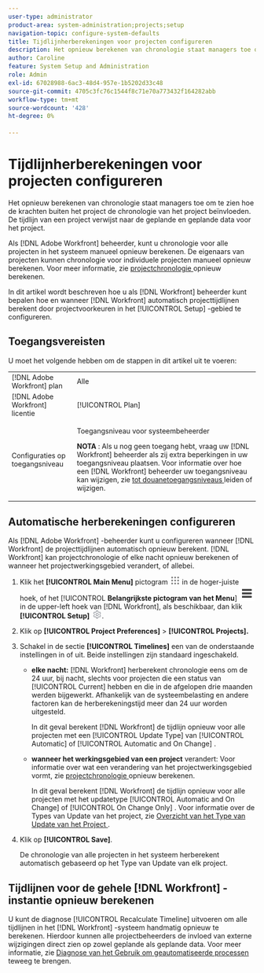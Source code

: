 ```yaml
---
user-type: administrator
product-area: system-administration;projects;setup
navigation-topic: configure-system-defaults
title: Tijdlijnherberekeningen voor projecten configureren
description: Het opnieuw berekenen van chronologie staat managers toe om te zien hoe de krachten buiten het project de chronologie van het project beïnvloeden. De tijdlijn van een project verwijst naar de geplande en geplande data voor het project.
author: Caroline
feature: System Setup and Administration
role: Admin
exl-id: 67028988-6ac3-48d4-957e-1b5202d33c48
source-git-commit: 4705c3fc76c1544f8c71e70a773432f164282abb
workflow-type: tm+mt
source-wordcount: '428'
ht-degree: 0%

---
```


# Tijdlijnherberekeningen voor projecten configureren

Het opnieuw berekenen van chronologie staat managers toe om te zien hoe de krachten buiten het project de chronologie van het project beïnvloeden. De tijdlijn van een project verwijst naar de geplande en geplande data voor het project.

Als [!DNL Adobe Workfront] beheerder, kunt u chronologie voor alle projecten in het systeem manueel opnieuw berekenen. De eigenaars van projecten kunnen chronologie voor individuele projecten manueel opnieuw berekenen. Voor meer informatie, zie [ projectchronologie ](../../../manage-work/projects/manage-projects/recalculate-project-timeline.md) opnieuw berekenen.

In dit artikel wordt beschreven hoe u als [!DNL Workfront] beheerder kunt bepalen hoe en wanneer [!DNL Workfront] automatisch projecttijdlijnen berekent door projectvoorkeuren in het [!UICONTROL Setup] -gebied te configureren.

## Toegangsvereisten

U moet het volgende hebben om de stappen in dit artikel uit te voeren:

<table style="table-layout:auto"> 
 <col> 
 <col> 
 <tbody> 
  <tr> 
   <td role="rowheader">[!DNL Adobe Workfront] plan</td> 
   <td>Alle</td> 
  </tr> 
  <tr> 
   <td role="rowheader">[!DNL Adobe Workfront] licentie</td> 
   <td>[!UICONTROL Plan]</td> 
  </tr> 
  <tr> 
   <td role="rowheader">Configuraties op toegangsniveau</td> 
   <td> <p>Toegangsniveau voor systeembeheerder</p> <p><b> NOTA </b>: Als u nog geen toegang hebt, vraag uw [!DNL Workfront] beheerder als zij extra beperkingen in uw toegangsniveau plaatsen. Voor informatie over hoe een [!DNL Workfront] beheerder uw toegangsniveau kan wijzigen, zie <a href="../../../administration-and-setup/add-users/configure-and-grant-access/create-modify-access-levels.md" class="MCXref xref"> tot douanetoegangsniveaus </a> leiden of wijzigen.</p> </td> 
  </tr> 
 </tbody> 
</table>

## Automatische herberekeningen configureren

Als [!DNL Adobe Workfront] -beheerder kunt u configureren wanneer [!DNL Workfront] de projecttijdlijnen automatisch opnieuw berekent. [!DNL Workfront] kan projectchronologie of elke nacht opnieuw berekenen of wanneer het projectwerkingsgebied verandert, of allebei.

1. Klik het **[!UICONTROL Main Menu]** pictogram ![](assets/main-menu-icon.png) in de hoger-juiste hoek, of het [!UICONTROL **Belangrijkste pictogram van het Menu**] ![](assets/lines-main-menu.png) in de upper-left hoek van [!DNL Workfront], als beschikbaar, dan klik **[!UICONTROL Setup]** ![](assets/gear-icon-settings.png).

1. Klik op **[!UICONTROL Project Preferences]** > **[!UICONTROL Projects].**

1. Schakel in de sectie **[!UICONTROL Timelines]** een van de onderstaande instellingen in of uit. Beide instellingen zijn standaard ingeschakeld.

   * **elke nacht:** [!DNL Workfront&#x200B;&#x200B;&#x200B;] herberekent chronologie eens om de 24 uur, bij nacht, slechts voor projecten die een status van [!UICONTROL Current] hebben en die in de afgelopen drie maanden werden bijgewerkt. Afhankelijk van de systeembelasting en andere factoren kan de herberekeningstijd meer dan 24 uur worden uitgesteld.

     In dit geval berekent [!DNL Workfront] de tijdlijn opnieuw voor alle projecten met een [!UICONTROL Update Type] van [!UICONTROL Automatic] of [!UICONTROL Automatic and On Change] .

   * **wanneer het werkingsgebied van een project** verandert: Voor informatie over wat een verandering van het projectwerkingsgebied vormt, zie [ projectchronologie ](../../../manage-work/projects/manage-projects/recalculate-project-timeline.md) opnieuw berekenen.

     In dit geval berekent [!DNL Workfront] de tijdlijn opnieuw voor alle projecten met het updatetype [!UICONTROL Automatic and On Change] of [!UICONTROL On Change Only] .
Voor informatie over de Types van Update van het project, zie [ Overzicht van het Type van Update van het Project ](../../../manage-work/projects/planning-a-project/project-update-type-overview.md).

1. Klik op **[!UICONTROL Save]**.

   De chronologie van alle projecten in het systeem herberekent automatisch gebaseerd op het Type van Update van elk project.

## Tijdlijnen voor de gehele [!DNL Workfront] -instantie opnieuw berekenen

U kunt de diagnose [!UICONTROL Recalculate Timeline] uitvoeren om alle tijdlijnen in het [!DNL Workfront] -systeem handmatig opnieuw te berekenen. Hierdoor kunnen alle projectbeheerders de invloed van externe wijzigingen direct zien op zowel geplande als geplande data. Voor meer informatie, zie [ Diagnose van het Gebruik om geautomatiseerde processen ](../../../administration-and-setup/manage-workfront/run-diagnostics/use-diagnostics-to-trigger-automated-processes.md) teweeg te brengen.
